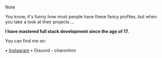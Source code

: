 > [!NOTE]
> You know, it's funny how most people have these fancy profiles, but when you take a look at their projects ...

**I have mastered full stack development since the age of 17.**

You can find me on:

• [Instagram](https://www.instagram.com/dn8.sw)
• Discord - charonhim
